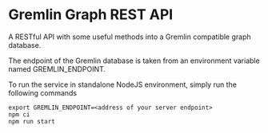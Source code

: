 # Gremlin Graph REST API
A RESTful API with some useful methods into a Gremlin compatible graph database.

The endpoint of the Gremlin database is taken from an environment variable named GREMLIN_ENDPOINT.

To run the service in standalone NodeJS environment, simply run the following commands

```
export GREMLIN_ENDPOINT=<address of your server endpoint>
npm ci
npm run start
```